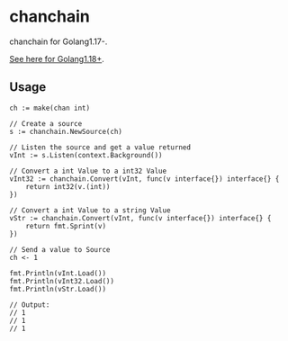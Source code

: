 # chanchain

chanchain for Golang1.17-.

[See here for Golang1.18+](https://github.com/Nomango/chanchain).

## Usage

```golang
ch := make(chan int)

// Create a source
s := chanchain.NewSource(ch)

// Listen the source and get a value returned
vInt := s.Listen(context.Background())

// Convert a int Value to a int32 Value
vInt32 := chanchain.Convert(vInt, func(v interface{}) interface{} {
    return int32(v.(int))
})

// Convert a int Value to a string Value
vStr := chanchain.Convert(vInt, func(v interface{}) interface{} {
    return fmt.Sprint(v)
})

// Send a value to Source
ch <- 1

fmt.Println(vInt.Load())
fmt.Println(vInt32.Load())
fmt.Println(vStr.Load())

// Output:
// 1
// 1
// 1
```
